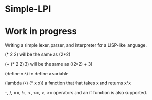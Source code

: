 # Simple-LPI
# Work in progress

Writing a simple lexer, parser, and interpreter for a LISP-like language.

(* 2 2) will be the same as (2*2)

(+ (* 2 2) 3) will be the same as ((2*2) + 3)

(define x 5) to define a variable

(lambda (x) (* x x)) a function that that takes x and returns x*x

-, /, ==, !=, <, <=, >, >= operators and an if function is also supported.

